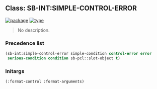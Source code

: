 ## Class: SB-INT:SIMPLE-CONTROL-ERROR
[![package](https://img.shields.io/badge/Package-SB--INT-5f9ea0.svg?style=social&colorA=999999)](../) [![type](https://img.shields.io/badge/Type-Class-5f9ea0.svg?style=social&colorA=999999)](../#class) 

> No description.

### Precedence list
```cl
(sb-int:simple-control-error simple-condition control-error error
 serious-condition condition sb-pcl::slot-object t)
```
### Initargs
```cl
(:format-control :format-arguments)
```
